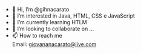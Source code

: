 - 👋 Hi, I’m @gihnacarato
- 👀 I’m interested in Java, HTML, CSS e JavaScript
- 🌱 I’m currently learning  HTLM
- 💞️ I’m looking to collaborate on ...
- 📫 How to reach me  
Email: giovananacarato@live.com


<!---
gihnacarato/gihnacarato is a ✨ special ✨ repository because its `README.md` (this file) appears on your GitHub profile.
You can click the Preview link to take a look at your changes.
--->
